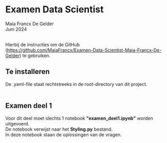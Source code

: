# Examen Data Scientist

Maia Francx De Gelder <br>
Juni 2024
<br>
<br>

Hierbij de instructies om de GitHub (https://github.com/MaiaFrancx/Examen-Data-Scientist-Maia-Francx-De-Gelder) te gebruiken.

## Te installeren

De .yaml-file staat rechtstreeks in de root-directory van dit project. <br>
<br>


## Examen deel 1

Voor dit deel moet slechts 1 notebook <b>"examen_deel1.ipynb"</b> worden uitgevoerd. <br>
De notebook verwijst  naar het <b>Styling.py</b> bestand.<br>
In deze notebook staan de oplossingen van de vragen.


